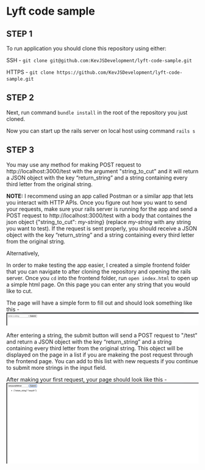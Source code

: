 # Lyft code sample

## STEP 1
To run application you should clone this repository using either:

SSH - `git clone git@github.com:KevJSDevelopment/lyft-code-sample.git`

HTTPS - `git clone https://github.com/KevJSDevelopment/lyft-code-sample.git`

## STEP 2

Next, run command `bundle install` in the root of the repository you just cloned.

Now you can start up the rails server on local host using command `rails s`

## STEP 3

You may use any method for making POST request to http://localhost:3000/test with the argument "string_to_cut" and it will return a JSON object with the key “return_string” and a string containing every third letter from the original string. 

**NOTE:**
I recommend using an app called Postman or a similar app that lets you interact with HTTP APIs. Once you figure out how you want to send your requests, make sure your rails server is running for the app and send a POST request to http://localhost:3000/test with a body that containes the json object {"string_to_cut": *my-string*} (replace *my-string* with any string you want to test). If the request is sent properly, you should receive a JSON object with the key “return_string” and a string containing every third letter from the original string. 

Alternatively,

In order to make testing the app easier, I created a simple frontend folder that you can navigate to after cloning the repository and opening the rails server. Once you `cd` into the frontend folder, run `open index.html` to open up a simple html page. On this page you can enter any string that you would like to cut. 

The page will have a simple form to fill out and should look something like this -
![Alt text](lyft-sample-before-test.png?raw=true)

After entering a string, the submit button will send a POST request to "/test" and return a JSON object with the key “return_string” and a string containing every third letter from the original string. This object will be displayed on the page in a list if you are makeing the post request through the frontend page. You can add to this list with new requests if you continue to submit more strings in the input field.

After making your first request, your page should look like this -
![Alt text](lyft-sample-string-test.png?raw=true)